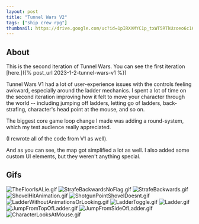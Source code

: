 ```yaml
---
layout: post
title: "Tunnel Wars V2"
tags: ["ship crew rpg"]
thumbnail: https://drive.google.com/uc?id=1pIRXXMYC1p_txWT5RTkUzoeo6c16ddYW&export=download
---
```


## About

This is the second iteration of Tunnel Wars. You can see the first iteration [here.]({% post_url 2023-1-2-tunnel-wars-v1 %})

Tunnel Wars V1 had a lot of user-experience issues with the controls feeling awkward, especially around the ladder mechanics. I spent a lot of time on the second iteration improving how it felt to move your character through the world -- including jumping off ladders, letting go of ladders, back-strafing, character's head point at the mouse, and so on.

The biggest core game loop change I made was adding a round-system, which my test audience really appreciated.

(I rewrote all of the code from V1 as well).

And as you can see, the map got simplified a lot as well. I also added some custom UI elements, but they weren't anything special.

## Gifs

![TheFloorIsALie.gif](https://drive.google.com/uc?id=1mCH8LSfsqNm-47QUCJpQ-tdP59_vti0j&export=download)
![StrafeBackwardsNoFlag.gif](https://drive.google.com/uc?id=1KpZaSCUXc12GEiEwIM8jXCTwZDIvLh-n&export=download)
![StrafeBackwards.gif](https://drive.google.com/uc?id=1VwgCc5-z1mYO0Xea6d2W1B-SeKgt6Xpc&export=download)
![ShovelHitAnimation.gif](https://drive.google.com/uc?id=1o2TdA7OfdajBss7JwiWWDxDbLGcwXrpN&export=download)
![ShotgunPointShovelDoesnt.gif](https://drive.google.com/uc?id=1zqTDuJaqzPY4RNmVTiEYK3e6cfoNIvbZ&export=download)
![LadderWithoutAnimationsOrLooking.gif](https://drive.google.com/uc?id=1CYLLf7Vs1X62QnwUYFDg9QCpEBJ-C_DI&export=download)
![LadderToggle.gif](https://drive.google.com/uc?id=1Fyx_d7qUk8rMrIh-mNFvxtRHrNhIUjUJ&export=download)
![Ladder.gif](https://drive.google.com/uc?id=1pIRXXMYC1p_txWT5RTkUzoeo6c16ddYW&export=download)
![JumpFromTopOfLadder.gif](https://drive.google.com/uc?id=1ptPsbY0bHEzKtvdaec_EDPu9TBAIJldA&export=download)
![JumpFromSideOfLadder.gif](https://drive.google.com/uc?id=1vtNYqnQYwTpQ8PgpQtEMNwf8aZuzN8qJ&export=download)
![CharacterLooksAtMouse.gif](https://drive.google.com/uc?id=1ioAoE1iT3CjJ6vE3TmUcnJSYx_rmy870&export=download)
